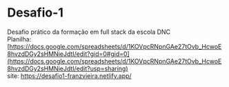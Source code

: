 # Desafio-1
Desafio prático da formação em full stack da escola DNC <br>
Planilha: [https://docs.google.com/spreadsheets/d/1KOVpcRNpnGAe27tOvb_HcwoE8hvzdDGy2sHMNieJdtI/edit?gid=0#gid=0](https://docs.google.com/spreadsheets/d/1KOVpcRNpnGAe27tOvb_HcwoE8hvzdDGy2sHMNieJdtI/edit?usp=sharing) <br>
site: https://desafio1-franzvieira.netlify.app/
